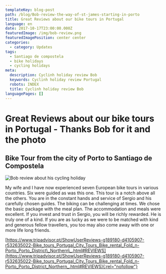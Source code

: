 ```yaml
---
templateKey: blog-post
path: /blog/Bob-review-the-way-of-st-james-starting-in-porto
title: Great Reviews about our bike tours in Portugal
language: en
date: 2017-10-17T23:00:00.000Z
featuredImage: /img/bob-review.png
featuredImagePosition: center center
categories:
  - category: Updates
tags:
  - Santiago de compostela
  - bike holidays
  - cycling holidays
meta:
  description: Cyclinh holiday review Bob
  keywords: Cyclinh holiday review Portugal
  robots: INDEX
  title: Cyclinh holiday review Bob
languagePages: []
---
```

# Great Reviews about our bike tours in Portugal - Thanks Bob for it and the photo

## Bike Tour from the city of Porto to Santiago de Compostela

![Bob review about his cycling holiday](/img/bob-review.png "Bob review about his cycling holiday")

My wife and I have now experienced seven European bike tours in various countries. Six were guided as was this one. This tour is a notch above all the others. You are in the constant hands and service of Sergio and his carefully chosen guides. The biking can be challenging at times. We chose the basic package with the meal plan. The accommodation and meals were excellent. If you invest and trust in Sergio, you will be richly rewarded. He is truly one of a kind. If you are as lucky as we were to be matched with kind and generous fellow travellers, you too may also come away with one or more life long friends.







[https://www.tripadvisor.pt/ShowUserReviews-g189180-d4105907-r532635022-Bike_tours_Portugal_City_Tours_Bike_rental_Fold_n-Porto_Porto_District\_Northern\_.html#REVIEWS](https://www.tripadvisor.pt/ShowUserReviews-g189180-d4105907-r532635022-Bike_tours_Portugal_City_Tours_Bike_rental_Fold_n-Porto_Porto_District_Northern_.html#REVIEWS){:rel="nofollow"}
